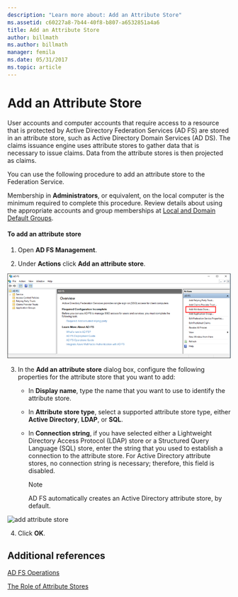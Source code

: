 ```yaml
---
description: "Learn more about: Add an Attribute Store"
ms.assetid: c60227a8-7b44-40f8-b807-a6532851a4a6
title: Add an Attribute Store
author: billmath
ms.author: billmath
manager: femila
ms.date: 05/31/2017
ms.topic: article
---
```


# Add an Attribute Store


User accounts and computer accounts that require access to a resource that is protected by Active Directory Federation Services \(AD FS\) are stored in an attribute store, such as Active Directory Domain Services \(AD DS\). The claims issuance engine uses attribute stores to gather data that is necessary to issue claims. Data from the attribute stores is then projected as claims.

You can use the following procedure to add an attribute store to the Federation Service.

Membership in **Administrators**, or equivalent, on the local computer is the minimum required to complete this procedure.  Review details about using the appropriate accounts and group memberships at [Local and Domain Default Groups](/previous-versions/orphan-topics/ws.10/dd728026(v=ws.10)).

#### To add an attribute store

1.  Open **AD FS Management**.

2.  Under **Actions** click **Add an attribute store**.

![Screenshot that highlights the Add Attribute Store action.](media/Add-an-Attribute-Store/addstore1.PNG)

3. In the **Add an attribute store** dialog box, configure the following properties for the attribute store that you want to add:

   -   In **Display name**, type the name that you want to use to identify the attribute store.

   -   In **Attribute store type**, select a supported attribute store type, either **Active Directory**, **LDAP**, or **SQL**.

   -   In **Connection string**, if you have selected either a Lightweight Directory Access Protocol \(LDAP\) store or a Structured Query Language \(SQL\) store, enter the string that you used to establish a connection to the attribute store. For Active Directory attribute stores, no connection string is necessary; therefore, this field is disabled.

       > [!NOTE]
       > AD FS automatically creates an Active Directory attribute store, by default.

![add attribute store](media/Add-an-Attribute-Store/addstore2.PNG)

4. Click **OK**.

## Additional references

[AD FS Operations](../ad-fs-operations.md)

[The Role of Attribute Stores](../../ad-fs/technical-reference/The-Role-of-Attribute-Stores.md)